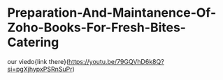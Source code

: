 # Preparation-And-Maintanence-Of-Zoho-Books-For-Fresh-Bites-Catering
our viedo{link there}(https://youtu.be/79GQVhD6k8Q?si=pgXjhypxPSRnSuPr)
